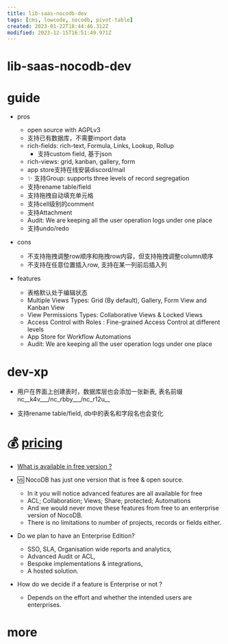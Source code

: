 ```yaml
---
title: lib-saas-nocodb-dev
tags: [cms, lowcode, nocodb, pivot-table]
created: 2023-01-22T18:44:46.312Z
modified: 2023-12-15T16:51:49.971Z
---
```


# lib-saas-nocodb-dev

# guide

- pros
  - open source with AGPLv3
  - 支持已有数据库，不需要import data
  - rich-fields: rich-text, Formula, Links, Lookup, Rollup
    - 支持custom field, 基于json
  - rich-views: grid, kanban, gallery, form
  - app store支持在线安装discord/mail
  - ✨ 支持Group: supports three levels of record segregation
  - 支持rename table/field
  - 支持拖拽自动填充单元格
  - 支持cell级别的comment
  - 支持Attachment
  - Audit: We are keeping all the user operation logs under one place
  - 支持undo/redo

- cons
  - 不支持拖拽调整row顺序和拖拽row内容，但支持拖拽调整column顺序
  - 不支持在任意位置插入row, 支持在某一列前后插入列

- features
  - 表格默认处于编辑状态
  - Multiple Views Types: Grid (By default), Gallery, Form View and Kanban View
  - View Permissions Types: Collaborative Views & Locked Views
  - Access Control with Roles : Fine-grained Access Control at different levels
  - App Store for Workflow Automations
  - Audit: We are keeping all the user operation logs under one place
# dev-xp
- 用户在界面上创建表时，数据库层也会添加一张新表, 表名前缀 nc__k4v___/nc_rbby___/nc_r12u__

- 支持rename table/field, db中的表名和字段名也会变化
# 💰 [pricing](https://github.com/orgs/nocodb/projects/13/views/2)
- [What is available in free version ?](https://docs.nocodb.com/faqs/#what-is-available-in-free-version-)

- 🆚️ NocoDB has just one version that is free & open source.
  - In it you will notice advanced features are all available for free
  - ACL; Collaboration; Views; Share; protected; Automations
  - And we would never move these features from free to an enterprise version of NocoDB.
  - There is no limitations to number of projects, records or fields either.

- Do we plan to have an Enterprise Edition?
  - SSO, SLA, Organisation wide reports and analytics, 
  - Advanced Audit or ACL, 
  - Bespoke implementations & integrations, 
  - A hosted solution.

- How do we decide if a feature is Enterprise or not ?
  - Depends on the effort and whether the intended users are enterprises.
# more
